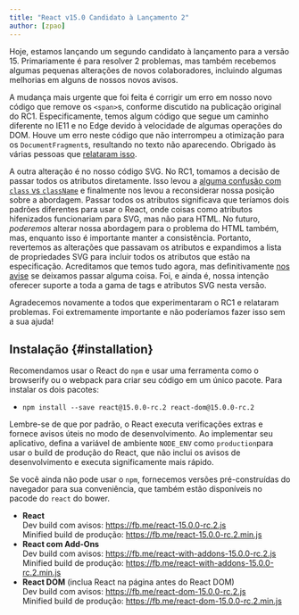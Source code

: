 ```yaml
---
title: "React v15.0 Candidato à Lançamento 2"
author: [zpao]
---
```


Hoje, estamos lançando um segundo candidato à lançamento para a versão 15. Primariamente é para resolver 2 problemas, mas também recebemos algumas pequenas alterações de novos colaboradores, incluindo algumas melhorias em alguns de nossos novos avisos.

A mudança mais urgente que foi feita é corrigir um erro em nosso novo código que remove os `<span>`s, conforme discutido na publicação original do RC1. Especificamente, temos algum código que segue um caminho diferente no IE11 e no Edge devido à velocidade de algumas operações do DOM. Houve um erro neste código que não interrompeu a otimização para os `DocumentFragment`s, resultando no texto não aparecendo. Obrigado às várias pessoas que [relataram isso](https://github.com/facebook/react/issues/6246).

A outra alteração é no nosso código SVG. No RC1, tomamos a decisão de passar todos os atributos diretamente. Isso levou a [alguma confusão com `class` vs `className`](https://github.com/facebook/react/issues/6211) e finalmente nos levou a reconsiderar nossa posição sobre a abordagem. Passar todos os atributos significava que teríamos dois padrões diferentes para usar o React, onde coisas como atributos hifenizados funcionariam para SVG, mas não para HTML. No futuro, *poderemos* alterar nossa abordagem para o problema do HTML também, mas, enquanto isso é importante manter a consistência. Portanto, revertemos as alterações que passavam os atributos e expandimos a lista de propriedades SVG para incluir todos os atributos que estão na especificação. Acreditamos que temos tudo agora, mas definitivamente [nos avise](https://github.com/facebook/react/issues/1657#issuecomment-197031403) se deixamos passar alguma coisa. Foi, e ainda é, nossa intenção oferecer suporte a toda a gama de tags e atributos SVG nesta versão.

Agradecemos novamente a todos que experimentaram o RC1 e relataram problemas. Foi extremamente importante e não poderíamos fazer isso sem a sua ajuda!

## Instalação {#installation}

Recomendamos usar o React do `npm` e usar uma ferramenta como o browserify ou o webpack para criar seu código em um único pacote. Para instalar os dois pacotes:

* `npm install --save react@15.0.0-rc.2 react-dom@15.0.0-rc.2`

Lembre-se de que por padrão, o React executa verificações extras e fornece avisos úteis no modo de desenvolvimento. Ao implementar seu aplicativo, defina a variável de ambiente `NODE_ENV` como `production`para usar o build de produção do React, que não inclui os avisos de desenvolvimento e executa significamente mais rápido.

Se você ainda não pode usar o `npm`, fornecemos versões pré-construídas do navegador para sua conveniência, que também estão disponíveis no pacode do `react` do bower.

* **React**  
  Dev build com avisos: <https://fb.me/react-15.0.0-rc.2.js>  
  Minified build de produção: <https://fb.me/react-15.0.0-rc.2.min.js>  
* **React com Add-Ons**  
  Dev build com avisos: <https://fb.me/react-with-addons-15.0.0-rc.2.js>  
  Minified build de produção: <https://fb.me/react-with-addons-15.0.0-rc.2.min.js>  
* **React DOM** (inclua React na página antes do React DOM)  
  Dev build com avisos: <https://fb.me/react-dom-15.0.0-rc.2.js>  
  Minified build de produção: <https://fb.me/react-dom-15.0.0-rc.2.min.js>  
